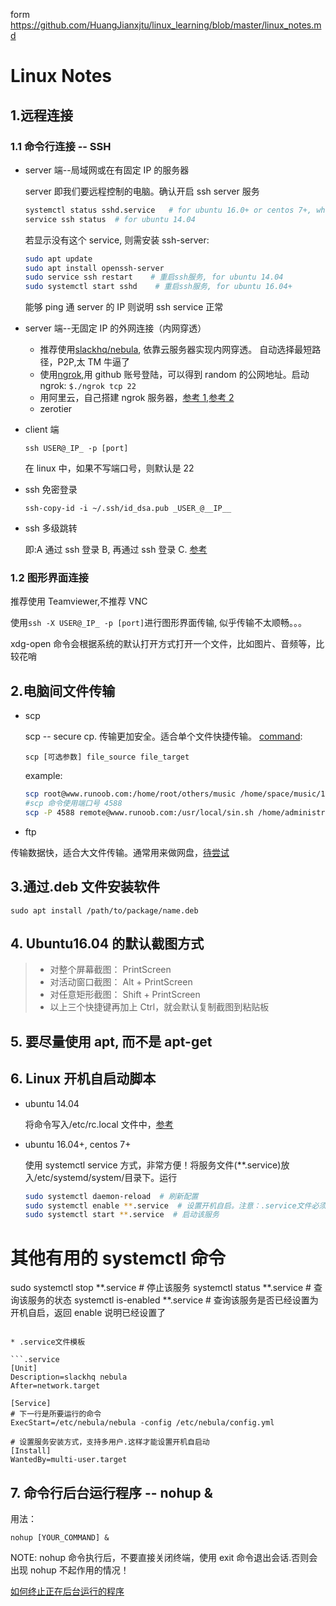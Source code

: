 form https://github.com/HuangJianxjtu/linux_learning/blob/master/linux_notes.md

# Linux Notes

## 1.远程连接

### 1.1 命令行连接 -- SSH

- server 端--局域网或在有固定 IP 的服务器

  server 即我们要远程控制的电脑。确认开启 ssh server 服务

  ```bash
  systemctl status sshd.service   # for ubuntu 16.0+ or centos 7+, which  based on systemctl
  service ssh status  # for ubuntu 14.04
  ```

  若显示没有这个 service, 则需安装 ssh-server:

  ```bash
  sudo apt update
  sudo apt install openssh-server
  sudo service ssh restart    # 重启ssh服务, for ubuntu 14.04
  sudo systemctl start sshd    # 重启ssh服务, for ubuntu 16.04+
  ```

  能够 ping 通 server 的 IP 则说明 ssh service 正常

- server 端--无固定 IP 的外网连接（内网穿透）

  - 推荐使用[slackhq/nebula](https://github.com/slackhq/nebula), 依靠云服务器实现内网穿透。 自动选择最短路径，P2P,太 TM 牛逼了
  - 使用[ngrok](https://dashboard.ngrok.com/get-started),用 github 账号登陆，可以得到 random 的公网地址。启动 ngrok:
    `$./ngrok tcp 22`
  - 用阿里云，自己搭建 ngrok 服务器，[参考 1](https://www.zhihu.com/question/27771692),[参考 2](https://www.jianshu.com/p/d35962b0dba4)
  - zerotier

- client 端

  `ssh USER@_IP_ -p [port]`

  在 linux 中，如果不写端口号，则默认是 22

- ssh 免密登录

  `ssh-copy-id -i ~/.ssh/id_dsa.pub _USER_@__IP__`

- ssh 多级跳转

  即:A 通过 ssh 登录 B, 再通过 ssh 登录 C. [参考](https://blog.csdn.net/CityzenOldwang/article/details/77097703)

### 1.2 图形界面连接

推荐使用 Teamviewer,不推荐 VNC

使用`ssh -X USER@_IP_ -p [port]`进行图形界面传输, 似乎传输不太顺畅。。。

xdg-open 命令会根据系统的默认打开方式打开一个文件，比如图片、音频等，比较花哨

## 2.电脑间文件传输

- scp

  scp -- secure cp. 传输更加安全。适合单个文件快捷传输。 [command](https://www.runoob.com/linux/linux-comm-scp.html):

  `scp [可选参数] file_source file_target`

  example:

  ```bash
  scp root@www.runoob.com:/home/root/others/music /home/space/music/1.mp3
  #scp 命令使用端口号 4588
  scp -P 4588 remote@www.runoob.com:/usr/local/sin.sh /home/administrator
  ```

- ftp

传输数据快，适合大文件传输。通常用来做网盘，[待尝试](https://www.cnblogs.com/hexige/p/7809481.html)

## 3.通过.deb 文件安装软件

`sudo apt install /path/to/package/name.deb`

## 4. Ubuntu16.04 的默认截图方式

> - 对整个屏幕截图： PrintScreen
> - 对活动窗口截图： Alt + PrintScreen
> - 对任意矩形截图： Shift + PrintScreen
> - 以上三个快捷键再加上 Ctrl，就会默认复制截图到粘贴板

## 5. 要尽量使用 apt, 而不是 apt-get

## 6. Linux 开机自启动脚本

- ubuntu 14.04

  将命令写入/etc/rc.local 文件中，[参考](https://blog.csdn.net/qq_24233615/article/details/81084222)

- ubuntu 16.04+, centos 7+

  使用 systemctl service 方式，非常方便！将服务文件(\*\*.service)放入/etc/systemd/system/目录下。运行

  ```bash
  sudo systemctl daemon-reload  # 刷新配置
  sudo systemctl enable **.service  # 设置开机自启。注意：.service文件必须[Install]区域(状态是static)，否则无法enable. service文件的模板见下文
  sudo systemctl start **.service  # 启动该服务
  ```

# 其他有用的 systemctl 命令

sudo systemctl stop **.service # 停止该服务
systemctl status **.service # 查询该服务的状态
systemctl is-enabled \*\*.service # 查询该服务是否已经设置为开机自启，返回 enable 说明已经设置了

````

* .service文件模板

```.service
[Unit]
Description=slackhq nebula
After=network.target

[Service]
# 下一行是所要运行的命令
ExecStart=/etc/nebula/nebula -config /etc/nebula/config.yml

# 设置服务安装方式，支持多用户.这样才能设置开机自启动
[Install]
WantedBy=multi-user.target
````

## 7. 命令行后台运行程序 -- nohup &

用法：

```
nohup [YOUR_COMMAND] &
```

NOTE: nohup 命令执行后，不要直接关闭终端，使用 exit 命令退出会话.否则会出现 nohup 不起作用的情况！

[如何终止正在后台运行的程序](https://blog.csdn.net/qq_29663071/article/details/81030396)
